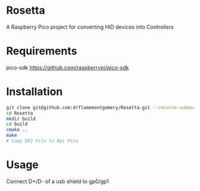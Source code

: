 # Rosetta
A Raspberry Pico project for converting HID devices into Controllers

# Requirements

pico-sdk <a>https://github.com/raspberrypi/pico-sdk</a>

# Installation

``` sh
git clone git@github.com:drflamemontgomery/Rosetta.git --recurse-submodules
cd Rosetta
mkdir build
cd build
cmake ..
make
# Copy UF2 File to Rpi Pico
```

# Usage

Connect D+/D- of a usb shield to gp0/gp1
